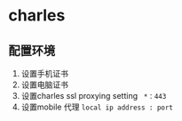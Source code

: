 # charles

## 配置环境

1. 设置手机证书
2. 设置电脑证书
3. 设置charles ssl proxying setting ` *：443`
4. 设置mobile 代理 `local ip address : port `